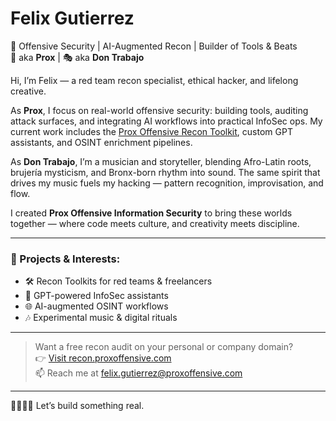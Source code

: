 # Felix Gutierrez  
🔹 Offensive Security | AI-Augmented Recon | Builder of Tools & Beats  
🧠 aka **Prox** | 🎭 aka **Don Trabajo**

Hi, I’m Felix — a red team recon specialist, ethical hacker, and lifelong creative.

As **Prox**, I focus on real-world offensive security: building tools, auditing attack surfaces, and integrating AI workflows into practical InfoSec ops. My current work includes the [Prox Offensive Recon Toolkit](https://recon.proxoffensive.com), custom GPT assistants, and OSINT enrichment pipelines.

As **Don Trabajo**, I’m a musician and storyteller, blending Afro-Latin roots, brujería mysticism, and Bronx-born rhythm into sound. The same spirit that drives my music fuels my hacking — pattern recognition, improvisation, and flow.

I created **Prox Offensive Information Security** to bring these worlds together — where code meets culture, and creativity meets discipline.

---

### 🔧 Projects & Interests:
- 🛠️ Recon Toolkits for red teams & freelancers  
- 🤖 GPT-powered InfoSec assistants  
- 🌐 AI-augmented OSINT workflows  
- 🎶 Experimental music & digital rituals

---

> Want a free recon audit on your personal or company domain?  
> 👉 [Visit recon.proxoffensive.com](https://recon.proxoffensive.com)  
> 📫 Reach me at felix.gutierrez@proxoffensive.com

---

🫱🏻‍🫲🏽 Let’s build something real.

